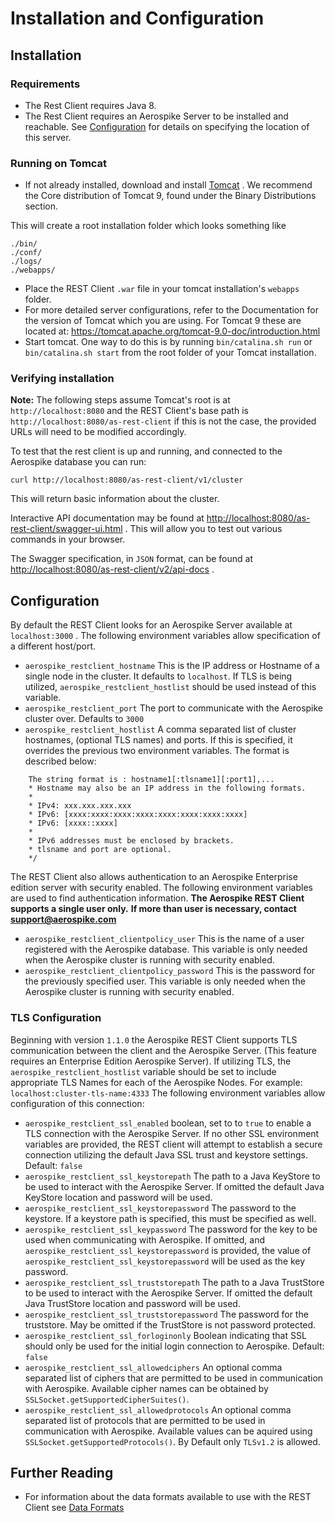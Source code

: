 # Installation and Configuration

## Installation

### Requirements

* The Rest Client requires Java 8.
* The Rest Client requires an Aerospike Server to be installed and reachable. See [Configuration](#configuration) for details on specifying the location of this server.

### Running on Tomcat

* If not already installed, download and install [Tomcat](https://tomcat.apache.org) . We recommend the Core distribution of Tomcat 9, found under the Binary Distributions section.

This will create a root installation folder which looks something like

    ./bin/
    ./conf/
    ./logs/
    ./webapps/

* Place the REST Client `.war` file in your tomcat installation's `webapps` folder.
* For more detailed server configurations, refer to the Documentation for the version of Tomcat which you are using. For Tomcat 9 these are located at: <https://tomcat.apache.org/tomcat-9.0-doc/introduction.html>
* Start tomcat. One way to do this is by running `bin/catalina.sh run` or `bin/catalina.sh start` from the root folder of your Tomcat installation.

### Verifying installation

**Note:** The following steps assume Tomcat's root is at `http://localhost:8080`  and the REST Client's base path is `http://localhost:8080/as-rest-client` if this is not the case, the provided URLs will need to be modified accordingly.

To test that the rest client is up and running, and connected to the Aerospike database you can run:

    curl http://localhost:8080/as-rest-client/v1/cluster

This will return basic information about the cluster.

Interactive API documentation may be found at <http://localhost:8080/as-rest-client/swagger-ui.html> . This will allow you to
test out various commands in your browser.

The Swagger specification, in `JSON` format, can be found at <http://localhost:8080/as-rest-client/v2/api-docs> .

## Configuration

By default the REST Client looks for an Aerospike Server available at `localhost:3000` . The following environment variables allow specification of a different host/port.

* `aerospike_restclient_hostname` This is the IP address or Hostname of a single node in the cluster. It defaults to `localhost`. If TLS is being utilized, `aerospike_restclient_hostlist` should be used instead of this variable.
* `aerospike_restclient_port` The port to communicate with the Aerospike cluster over. Defaults to `3000`
* `aerospike_restclient_hostlist` A comma separated list of cluster hostnames, (optional TLS names) and ports. If this is specified, it overrides the previous two environment variables. The format is described below:

``` None
    The string format is : hostname1[:tlsname1][:port1],...
    * Hostname may also be an IP address in the following formats.
    *
    * IPv4: xxx.xxx.xxx.xxx
    * IPv6: [xxxx:xxxx:xxxx:xxxx:xxxx:xxxx:xxxx:xxxx]
    * IPv6: [xxxx::xxxx]
    *
    * IPv6 addresses must be enclosed by brackets.
    * tlsname and port are optional.
    */
```

The REST Client also allows authentication to an Aerospike Enterprise edition server with security enabled. The following environment variables are used to find authentication information. **The Aerospike REST Client supports a single user only.**
**If more than user is necessary, contact support@aerospike.com**

* `aerospike_restclient_clientpolicy_user` This is the name of a user registered with the Aerospike database. This variable is only needed when the Aerospike cluster is running with security enabled.
* `aerospike_restclient_clientpolicy_password` This is the password for the previously specified user. This variable is only needed when the Aerospike cluster is running with security enabled.

### TLS Configuration

Beginning with version `1.1.0` the Aerospike REST Client supports TLS communication between the client and the Aerospike Server. (This feature requires an Enterprise Edition Aerospike Server). If utilizing TLS, the `aerospike_restclient_hostlist` variable should be set to include appropriate TLS Names for each of the Aerospike Nodes. For example: `localhost:cluster-tls-name:4333` The following environment variables allow configuration of this connection:

* `aerospike_restclient_ssl_enabled` boolean, set to to `true` to enable a TLS connection with the Aerospike Server. If no other SSL environment variables are provided, the REST client will attempt to establish a secure connection utilizing the default Java SSL trust and keystore settings. Default: `false`
* `aerospike_restclient_ssl_keystorepath` The path to a Java KeyStore to be used to interact with the Aerospike Server. If omitted the default Java KeyStore location and password will be used.
* `aerospike_restclient_ssl_keystorepassword` The password to the keystore. If a keystore path is specified, this must be specified as well.
* `aerospike_restclient_ssl_keypassword` The password for the key to be used when communicating with Aerospike. If omitted, and `aerospike_restclient_ssl_keystorepassword` is provided,  the value of `aerospike_restclient_ssl_keystorepassword` will be used as the key password.
* `aerospike_restclient_ssl_truststorepath` The path to a Java TrustStore to be used to interact with the Aerospike Server. If omitted the default Java TrustStore location and password will be used.
* `aerospike_restclient_ssl_truststorepassword` The password for the truststore. May be omitted if the TrustStore is not password protected.
* `aerospike_restclient_ssl_forloginonly` Boolean indicating that SSL should only be used for the initial login connection to Aerospike. Default: `false`
* `aerospike_restclient_ssl_allowedciphers` An optional comma separated list of ciphers that are permitted to be used in communication with Aerospike. Available cipher names can be obtained by `SSLSocket.getSupportedCipherSuites()`.
* `aerospike_restclient_ssl_allowedprotocols` An optional comma separated list of protocols that are permitted to be used in communication with Aerospike. Available values can be aquired using `SSLSocket.getSupportedProtocols()`. By Default only `TLSv1.2` is allowed.

## Further Reading

* For information about the data formats available to use with the REST Client see [Data Formats](./data-formats.md)